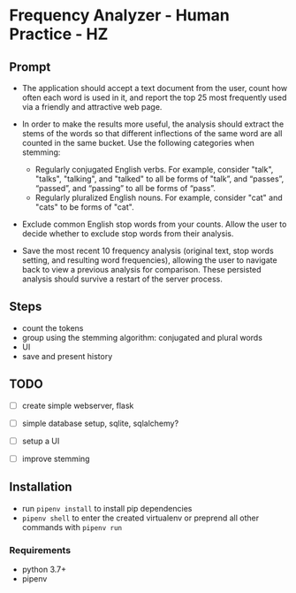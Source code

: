 # Frequency Analyzer - Human Practice - HZ

## Prompt
- The application should accept a text document from the user, count how often each word is used in it, and report the top 25 most frequently used via a friendly and attractive web page.
- In order to make the results more useful, the analysis should extract the stems of the words so that different inflections of the same word are all counted in the same bucket. Use the following categories when stemming:
  - Regularly conjugated English verbs. For example, consider "talk", "talks", "talking", and "talked" to all be forms of "talk”, and “passes”, “passed”, and “passing” to all be forms of “pass”.
  - Regularly pluralized English nouns. For example, consider "cat" and "cats" to be forms of "cat".

- Exclude common English stop words from your counts. Allow the user to decide whether to exclude stop words from their analysis.
- Save the most recent 10 frequency analysis (original text, stop words setting, and resulting word frequencies), allowing the user to navigate back to view a previous analysis for comparison.
These persisted analysis should survive a restart of the server process.


## Steps
- count the tokens
- group using the stemming algorithm: conjugated and plural words
- UI
- save and present history

## TODO
- [ ] create simple webserver, flask
- [ ] simple database setup, sqlite, sqlalchemy?
- [ ] setup a UI
- [ ] improve stemming


## Installation
- run `pipenv install` to install pip dependencies
- `pipenv shell` to enter the created virtualenv or preprend all other commands with `pipenv run`

### Requirements
- python 3.7+
- pipenv


